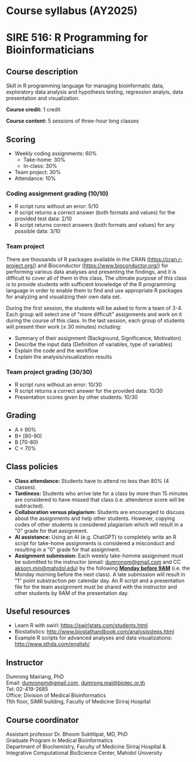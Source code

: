 # Course syllabus (AY2025)

# SIRE 516: R Programming for Bioinformaticians

## Course description
Skill in R programming language for managing bioinformatic data, exploratory data analysis and hypothesis testing, regression analyis, data presentation and visualization.

<b>Course credit:</b> 1 credit<p/>
<b>Course content:</b> 5 sessions of three-hour long classes

## Scoring
- Weekly coding assignments: 60%
  - Take-home: 30%
  - In-class: 30%
- Team project: 30%
- Attendance: 10% 

### Coding assignment grading (10/10)
- R script runs without an error: 5/10
- R script returns a correct answer (both formats and values) for the provided test data: 2/10
- R script returns correct answers (both formats and values) for any possible data: 3/10

### Team project
There are thousands of R packages available in the CRAN (https://cran.r-project.org/) and Bioconductor (https://www.bioconductor.org/) for performing various data analyses and presenting the findings, and it is difficult to cover all of them in this class. The ultimate purpose of this class is to provide students with sufficient knowledge of the R programming language in order to enable them to find and use appropriate R packages for analyzing and visualizing their own data set.  

During the first session, the students will be asked to form a team of 3-4. Each group will select one of "more difficult" assignments and work on it during the course of this class. In the last session, each group of students will present their work (≤ 30 minutes) including:

- Summary of their assignment (Background, Significance, Motivation)
- Describe the input data (Definition of variables, type of variables)
- Explain the code and the workflow
- Explain the analysis/visualization results

### Team project grading (30/30)
- R script runs without an error: 10/30
- R script returns a correct answer for the provided data: 10/30
- Presentation scores given by other students: 10/30

## Grading
- A ≥ 90%
- B+ [80-90)
- B [70-80)
- C < 70%

## Class policies
- <b>Class attendance:</b> Students have to attend no less than 80% (4 classes).
- <b>Tardiness:</b> Students who arrive late for a class by more than 15 minutes are considered to have missed that class (i.e. attendence score will be subtracted).
- <b>Collaboration versus plagiarism:</b> Students are encouraged to discuss about the assignments and help other students. However, copying codes of other students is considered plagiarism which will result in a "0" grade for that assignment.
- <b> AI assistance:</b> Using an AI (e.g. ChatGPT) to completely write an R script for take-home assignments is considered a misconduct and resulting in a "0" grade for that assignment.
- <b>Assignment submission:</b> Each weekly take-homme assignment must be submitted to the instructor (email: dumrongm@gmail.com and CC aksorn.min@mahidol.edu) by the following <b><u>Monday before 9AM</u></b> (i.e. the Monday morning before the next class). A late submission will result in "1" point substraction per calendar day. An R script and a presentation file for the team assignment must be shared with the instructor and other students by 9AM of the presentation day.

## Useful resources
- Learn R with swirl: https://swirlstats.com/students.html
- Biostatistics: http://www.biostathandbook.com/analysissteps.html
- Example R scripts for advanced analyses and data visualizations: http://www.sthda.com/english/

## Instructor
Dumrong Mairiang, PhD<br/>
Email: dumrongm@gmail.com, dumrong.mai@biotec.or.th<br/>
Tel: 02-419-2685<br/>
Office: Division of Medical Bioinformatics<br/>
11th floor, SiMR building, Faculty of Medicine Siriraj Hospital

## Course coordinator
Assistant professor Dr. Bhoom Suktitipat, MD, PhD<br/>
Graduate Program in Medical Bioinformatics<br/>
Department of Biochemistry, Faculty of Medicine Siriraj Hospital &<br/>
Integrative Computational BioScience Center, Mahidol University
